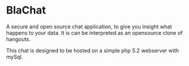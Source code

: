 BlaChat
=======

A secure and open source chat application, to give you insight what happens to your data.
It is can be interpreted as an opensource clone of hangouts.

This chat is designed to be hosted on a simple php 5.2 webserver with mySql.
